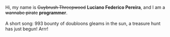 Hi, my name is ~~Guybrush Threepwood~~ **Luciano Federico Pereira**, and I am a ~~wannabe pirate~~ **programmer**.<br><br>A short song: 993 bounty of doubloons gleams in the sun, a treasure hunt has just begun! Arrr!
